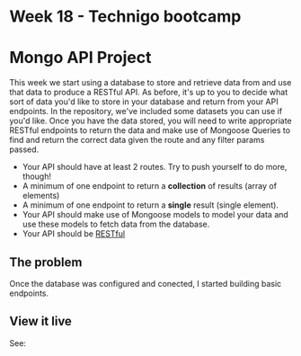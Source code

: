 # Week 18 - Technigo bootcamp

# Mongo API Project

This week we start using a database to store and retrieve data from and use that data to produce a RESTful API.
As before, it's up to you to decide what sort of data you'd like to store in your database and return from your API endpoints. In the repository, we've included some datasets you can use if you'd like.
Once you have the data stored, you will need to write appropriate RESTful endpoints to return the data and make use of Mongoose Queries to find and return the correct data given the route and any filter params passed.
- Your API should have at least 2 routes. Try to push yourself to do more, though!
- A minimum of one endpoint to return a **collection** of results (array of elements)
- A minimum of one endpoint to return a **single** result (single element).
- Your API should make use of Mongoose models to model your data and use these models to fetch data from the database.
- Your API should be [RESTful](https://www.smashingmagazine.com/2018/01/understanding-using-rest-api/)

## The problem

Once the database was configured and conected, I started building basic endpoints. 

## View it live

See:
